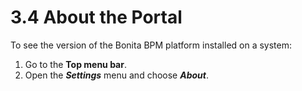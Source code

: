 # 3.4 About the Portal

To see the version of the Bonita BPM platform installed on a system:

1. Go to the **Top menu bar**.
2. Open the _**Settings**_ menu and choose _**About**_.